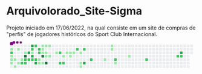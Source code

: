 # Arquivolorado_Site-Sigma
Projeto iniciado em 17/06/2022, na qual consiste em um site de compras de "perfis" de jogadores históricos do Sport Club Internacional. 
<svg viewBox="-16 -32 880 192" width="880" height="192" xmlns="http://www.w3.org/2000/svg"><desc>Generated with https://github.com/Platane/snk</desc><style>@keyframes c0{.65%{fill:var(--c1)}.67%,to{fill:var(--ce)}}@keyframes c1{51.15%{fill:var(--c2)}51.17%,to{fill:var(--ce)}}@keyframes c2{4.61%{fill:var(--c1)}4.63%,to{fill:var(--ce)}}@keyframes c3{4.28%{fill:var(--c1)}4.3%,to{fill:var(--ce)}}@keyframes c4{6.59%{fill:var(--c1)}6.61%,to{fill:var(--ce)}}@keyframes c5{3.95%{fill:var(--c1)}3.97%,to{fill:var(--ce)}}@keyframes c6{7.25%{fill:var(--c1)}7.27%,to{fill:var(--ce)}}@keyframes c7{1.31%{fill:var(--c1)}1.33%,to{fill:var(--ce)}}@keyframes c8{5.93%{fill:var(--c1)}5.95%,to{fill:var(--ce)}}@keyframes c9{3.29%{fill:var(--c1)}3.31%,to{fill:var(--ce)}}@keyframes ca{49.16%{fill:var(--c2)}49.18%,to{fill:var(--ce)}}@keyframes cb{2.3%{fill:var(--c1)}2.32%,to{fill:var(--ce)}}@keyframes cc{91.74%{fill:var(--c4)}91.76%,to{fill:var(--ce)}}@keyframes cd{48.5%{fill:var(--c2)}48.52%,to{fill:var(--ce)}}@keyframes ce{48.83%{fill:var(--c2)}48.85%,to{fill:var(--ce)}}@keyframes cf{89.1%{fill:var(--c3)}89.12%,to{fill:var(--ce)}}@keyframes cg{48.17%{fill:var(--c2)}48.19%,to{fill:var(--ce)}}@keyframes ch{90.09%{fill:var(--c3)}90.11%,to{fill:var(--ce)}}@keyframes ci{43.55%{fill:var(--c2)}43.57%,to{fill:var(--ce)}}@keyframes cj{43.22%{fill:var(--c1)}43.24%,to{fill:var(--ce)}}@keyframes ck{88.44%{fill:var(--c3)}88.46%,to{fill:var(--ce)}}@keyframes cl{47.84%{fill:var(--c2)}47.86%,to{fill:var(--ce)}}@keyframes cm{45.53%{fill:var(--c2)}45.55%,to{fill:var(--ce)}}@keyframes cn{47.51%{fill:var(--c2)}47.53%,to{fill:var(--ce)}}@keyframes co{87.45%{fill:var(--c3)}87.47%,to{fill:var(--ce)}}@keyframes cp{44.21%{fill:var(--c2)}44.23%,to{fill:var(--ce)}}@keyframes cq{44.54%{fill:var(--c2)}44.56%,to{fill:var(--ce)}}@keyframes cr{10.88%{fill:var(--c1)}10.9%,to{fill:var(--ce)}}@keyframes cs{9.89%{fill:var(--c1)}9.91%,to{fill:var(--ce)}}@keyframes ct{14.51%{fill:var(--c1)}14.53%,to{fill:var(--ce)}}@keyframes cu{14.18%{fill:var(--c1)}14.2%,to{fill:var(--ce)}}@keyframes cv{13.85%{fill:var(--c1)}13.87%,to{fill:var(--ce)}}@keyframes cw{93.39%{fill:var(--c4)}93.41%,to{fill:var(--ce)}}@keyframes cx{10.22%{fill:var(--c1)}10.24%,to{fill:var(--ce)}}@keyframes cy{14.84%{fill:var(--c1)}14.86%,to{fill:var(--ce)}}@keyframes cz{13.52%{fill:var(--c1)}13.54%,to{fill:var(--ce)}}@keyframes c10{12.53%{fill:var(--c1)}12.55%,to{fill:var(--ce)}}@keyframes c11{94.38%{fill:var(--c4)}94.4%,to{fill:var(--ce)}}@keyframes c12{15.17%{fill:var(--c1)}15.19%,to{fill:var(--ce)}}@keyframes c13{12.86%{fill:var(--c1)}12.88%,to{fill:var(--ce)}}@keyframes c14{16.49%{fill:var(--c1)}16.51%,to{fill:var(--ce)}}@keyframes c15{56.43%{fill:var(--c2)}56.45%,to{fill:var(--ce)}}@keyframes c16{57.42%{fill:var(--c2)}57.44%,to{fill:var(--ce)}}@keyframes c17{17.48%{fill:var(--c1)}17.5%,to{fill:var(--ce)}}@keyframes c18{57.75%{fill:var(--c2)}57.77%,to{fill:var(--ce)}}@keyframes c19{23.42%{fill:var(--c1)}23.44%,to{fill:var(--ce)}}@keyframes c1a{18.47%{fill:var(--c1)}18.49%,to{fill:var(--ce)}}@keyframes c1b{18.14%{fill:var(--c1)}18.16%,to{fill:var(--ce)}}@keyframes c1c{18.8%{fill:var(--c1)}18.82%,to{fill:var(--ce)}}@keyframes c1d{60.39%{fill:var(--c2)}60.41%,to{fill:var(--ce)}}@keyframes c1e{19.46%{fill:var(--c1)}19.48%,to{fill:var(--ce)}}@keyframes c1f{20.45%{fill:var(--c1)}20.47%,to{fill:var(--ce)}}@keyframes c1g{20.78%{fill:var(--c1)}20.8%,to{fill:var(--ce)}}@keyframes c1h{61.05%{fill:var(--c2)}61.07%,to{fill:var(--ce)}}@keyframes c1i{82.17%{fill:var(--c3)}82.19%,to{fill:var(--ce)}}@keyframes c1j{62.7%{fill:var(--c2)}62.72%,to{fill:var(--ce)}}@keyframes c1k{27.71%{fill:var(--c1)}27.73%,to{fill:var(--ce)}}@keyframes c1l{33.65%{fill:var(--c1)}33.67%,to{fill:var(--ce)}}@keyframes c1m{33.32%{fill:var(--c1)}33.34%,to{fill:var(--ce)}}@keyframes c1n{65.01%{fill:var(--c2)}65.03%,to{fill:var(--ce)}}@keyframes c1o{29.03%{fill:var(--c1)}29.05%,to{fill:var(--ce)}}@keyframes c1p{31.01%{fill:var(--c1)}31.03%,to{fill:var(--ce)}}@keyframes c1q{67.98%{fill:var(--c2)}68%,to{fill:var(--ce)}}@keyframes c1r{71.28%{fill:var(--c2)}71.3%,to{fill:var(--ce)}}@keyframes c1s{71.94%{fill:var(--c3)}71.96%,to{fill:var(--ce)}}@keyframes c1t{71.61%{fill:var(--c2)}71.63%,to{fill:var(--ce)}}@keyframes u0{.65%{transform:scale(0,1)}.67%,1.31%{transform:scale(.03,1)}1.33%,2.3%{transform:scale(.06,1)}2.32%,3.29%{transform:scale(.08,1)}3.31%,3.95%{transform:scale(.11,1)}3.97%,4.28%{transform:scale(.14,1)}4.3%,4.61%{transform:scale(.17,1)}4.63%,5.93%{transform:scale(.19,1)}5.95%,6.59%{transform:scale(.22,1)}6.61%,7.25%{transform:scale(.25,1)}7.27%,9.89%{transform:scale(.28,1)}10.22%,9.91%{transform:scale(.31,1)}10.24%,10.88%{transform:scale(.33,1)}10.9%,12.53%{transform:scale(.36,1)}12.55%,12.86%{transform:scale(.39,1)}12.88%,13.52%{transform:scale(.42,1)}13.54%,13.85%{transform:scale(.44,1)}13.87%,14.18%{transform:scale(.47,1)}14.2%,14.51%{transform:scale(.5,1)}14.53%,14.84%{transform:scale(.53,1)}14.86%,15.17%{transform:scale(.56,1)}15.19%,16.49%{transform:scale(.58,1)}16.51%,17.48%{transform:scale(.61,1)}17.5%,18.14%{transform:scale(.64,1)}18.16%,18.47%{transform:scale(.67,1)}18.49%,18.8%{transform:scale(.69,1)}18.82%,19.46%{transform:scale(.72,1)}19.48%,20.45%{transform:scale(.75,1)}20.47%,20.78%{transform:scale(.78,1)}20.8%,23.42%{transform:scale(.81,1)}23.44%,27.71%{transform:scale(.83,1)}27.73%,29.03%{transform:scale(.86,1)}29.05%,31.01%{transform:scale(.89,1)}31.03%,33.32%{transform:scale(.92,1)}33.34%,33.65%{transform:scale(.94,1)}33.67%,43.22%{transform:scale(.97,1)}43.24%,to{transform:scale(1,1)}}@keyframes u1{43.55%{transform:scale(0,1)}43.57%,44.21%{transform:scale(.05,1)}44.23%,44.54%{transform:scale(.1,1)}44.56%,45.53%{transform:scale(.14,1)}45.55%,47.51%{transform:scale(.19,1)}47.53%,47.84%{transform:scale(.24,1)}47.86%,48.17%{transform:scale(.29,1)}48.19%,48.5%{transform:scale(.33,1)}48.52%,48.83%{transform:scale(.38,1)}48.85%,49.16%{transform:scale(.43,1)}49.18%,51.15%{transform:scale(.48,1)}51.17%,56.43%{transform:scale(.52,1)}56.45%,57.42%{transform:scale(.57,1)}57.44%,57.75%{transform:scale(.62,1)}57.77%,60.39%{transform:scale(.67,1)}60.41%,61.05%{transform:scale(.71,1)}61.07%,62.7%{transform:scale(.76,1)}62.72%,65.01%{transform:scale(.81,1)}65.03%,67.98%{transform:scale(.86,1)}68%,71.28%{transform:scale(.9,1)}71.3%,71.61%{transform:scale(.95,1)}71.63%,to{transform:scale(1,1)}}@keyframes u2{71.94%{transform:scale(0,1)}71.96%,82.17%{transform:scale(.17,1)}82.19%,87.45%{transform:scale(.33,1)}87.47%,88.44%{transform:scale(.5,1)}88.46%,89.1%{transform:scale(.67,1)}89.12%,90.09%{transform:scale(.83,1)}90.11%,to{transform:scale(1,1)}}@keyframes u3{91.74%{transform:scale(0,1)}91.76%,93.39%{transform:scale(.33,1)}93.41%,94.38%{transform:scale(.67,1)}94.4%,to{transform:scale(1,1)}}@keyframes s0{0%,99.67%{transform:translate(0,-16px)}.66%,51.49%{transform:translate(0,16px)}1.98%{transform:translate(64px,16px)}2.31%{transform:translate(64px,32px)}2.64%,50.17%{transform:translate(48px,32px)}3.3%{transform:translate(48px,64px)}4.29%{transform:translate(0,64px)}4.62%{transform:translate(0,48px)}5.28%{transform:translate(32px,48px)}5.94%{transform:translate(32px,80px)}6.6%{transform:translate(0,80px)}6.93%{transform:translate(0,96px)}9.57%{transform:translate(128px,96px)}11.22%,9.9%{transform:translate(128px,80px)}10.23%,11.55%,94.72%{transform:translate(144px,80px)}10.56%,11.88%{transform:translate(144px,64px)}10.89%,41.91%{transform:translate(128px,64px)}12.21%{transform:translate(160px,64px)}12.54%,93.73%{transform:translate(160px,48px)}12.87%{transform:translate(176px,48px)}13.2%{transform:translate(176px,32px)}13.86%{transform:translate(144px,32px)}14.52%{transform:translate(144px,0)}15.84%{transform:translate(208px,0)}16.83%{transform:translate(208px,48px)}18.15%{transform:translate(272px,48px)}18.48%{transform:translate(272px,32px)}19.47%{transform:translate(320px,32px)}20.79%{transform:translate(320px,96px)}21.12%{transform:translate(304px,96px)}22.44%{transform:translate(304px,32px)}23.43%{transform:translate(256px,32px)}23.76%{transform:translate(256px,48px)}27.39%{transform:translate(432px,48px)}27.72%{transform:translate(432px,64px)}28.38%{transform:translate(464px,64px)}28.71%{transform:translate(464px,80px)}30.36%{transform:translate(544px,80px)}31.68%{transform:translate(544px,16px)}33.33%{transform:translate(464px,16px)}33.66%{transform:translate(464px,0)}33.99%{transform:translate(448px,0)}34.65%{transform:translate(448px,32px)}36.3%{transform:translate(368px,32px)}36.63%{transform:translate(368px,48px)}36.96%{transform:translate(352px,48px)}37.29%{transform:translate(352px,64px)}42.24%{transform:translate(128px,48px)}42.57%{transform:translate(112px,48px)}42.9%,44.88%{transform:translate(112px,32px)}43.23%,88.78%{transform:translate(96px,32px)}43.56%,89.77%,97.03%{transform:translate(96px,16px)}44.22%,46.2%{transform:translate(128px,16px)}44.55%{transform:translate(128px,32px)}45.54%{transform:translate(112px,0)}45.87%{transform:translate(128px,0)}46.53%{transform:translate(112px,16px)}47.52%,87.13%{transform:translate(112px,64px)}48.51%{transform:translate(64px,64px)}48.84%{transform:translate(64px,80px)}49.17%{transform:translate(48px,80px)}51.16%{transform:translate(0,32px)}56.11%{transform:translate(224px,16px)}57.43%{transform:translate(224px,80px)}59.08%{transform:translate(304px,80px)}60.4%{transform:translate(304px,16px)}61.72%{transform:translate(368px,16px)}62.71%{transform:translate(368px,64px)}70.96%{transform:translate(768px,64px)}71.29%{transform:translate(768px,48px)}71.62%{transform:translate(784px,48px)}71.95%{transform:translate(784px,32px)}81.19%{transform:translate(336px,32px)}82.18%{transform:translate(336px,80px)}82.51%{transform:translate(320px,80px)}82.84%{transform:translate(320px,64px)}87.46%{transform:translate(112px,80px)}87.79%{transform:translate(96px,80px)}89.11%{transform:translate(80px,32px)}89.44%{transform:translate(80px,16px)}90.1%,97.36%{transform:translate(96px,0)}90.76%{transform:translate(64px,0)}91.75%{transform:translate(64px,48px)}94.39%{transform:translate(160px,80px)}96.04%{transform:translate(144px,16px)}97.69%{transform:translate(80px,0)}98.02%{transform:translate(80px,-16px)}}@keyframes s1{0%,99.67%{transform:translate(16px,-16px)}.33%{transform:translate(0,-16px)}.99%,51.82%{transform:translate(0,16px)}2.31%{transform:translate(64px,16px)}2.64%{transform:translate(64px,32px)}2.97%,50.5%{transform:translate(48px,32px)}3.63%{transform:translate(48px,64px)}4.62%{transform:translate(0,64px)}4.95%{transform:translate(0,48px)}5.61%{transform:translate(32px,48px)}6.27%{transform:translate(32px,80px)}6.93%{transform:translate(0,80px)}7.26%{transform:translate(0,96px)}9.9%{transform:translate(128px,96px)}10.23%,11.55%{transform:translate(128px,80px)}10.56%,11.88%,95.05%{transform:translate(144px,80px)}10.89%,12.21%{transform:translate(144px,64px)}11.22%,42.24%{transform:translate(128px,64px)}12.54%{transform:translate(160px,64px)}12.87%,94.06%{transform:translate(160px,48px)}13.2%{transform:translate(176px,48px)}13.53%{transform:translate(176px,32px)}14.19%{transform:translate(144px,32px)}14.85%{transform:translate(144px,0)}16.17%{transform:translate(208px,0)}17.16%{transform:translate(208px,48px)}18.48%{transform:translate(272px,48px)}18.81%{transform:translate(272px,32px)}19.8%{transform:translate(320px,32px)}21.12%{transform:translate(320px,96px)}21.45%{transform:translate(304px,96px)}22.77%{transform:translate(304px,32px)}23.76%{transform:translate(256px,32px)}24.09%{transform:translate(256px,48px)}27.72%{transform:translate(432px,48px)}28.05%{transform:translate(432px,64px)}28.71%{transform:translate(464px,64px)}29.04%{transform:translate(464px,80px)}30.69%{transform:translate(544px,80px)}32.01%{transform:translate(544px,16px)}33.66%{transform:translate(464px,16px)}33.99%{transform:translate(464px,0)}34.32%{transform:translate(448px,0)}34.98%{transform:translate(448px,32px)}36.63%{transform:translate(368px,32px)}36.96%{transform:translate(368px,48px)}37.29%{transform:translate(352px,48px)}37.62%{transform:translate(352px,64px)}42.57%{transform:translate(128px,48px)}42.9%{transform:translate(112px,48px)}43.23%,45.21%{transform:translate(112px,32px)}43.56%,89.11%{transform:translate(96px,32px)}43.89%,90.1%,97.36%{transform:translate(96px,16px)}44.55%,46.53%{transform:translate(128px,16px)}44.88%{transform:translate(128px,32px)}45.87%{transform:translate(112px,0)}46.2%{transform:translate(128px,0)}46.86%{transform:translate(112px,16px)}47.85%,87.46%{transform:translate(112px,64px)}48.84%{transform:translate(64px,64px)}49.17%{transform:translate(64px,80px)}49.5%{transform:translate(48px,80px)}51.49%{transform:translate(0,32px)}56.44%{transform:translate(224px,16px)}57.76%{transform:translate(224px,80px)}59.41%{transform:translate(304px,80px)}60.73%{transform:translate(304px,16px)}62.05%{transform:translate(368px,16px)}63.04%{transform:translate(368px,64px)}71.29%{transform:translate(768px,64px)}71.62%{transform:translate(768px,48px)}71.95%{transform:translate(784px,48px)}72.28%{transform:translate(784px,32px)}81.52%{transform:translate(336px,32px)}82.51%{transform:translate(336px,80px)}82.84%{transform:translate(320px,80px)}83.17%{transform:translate(320px,64px)}87.79%{transform:translate(112px,80px)}88.12%{transform:translate(96px,80px)}89.44%{transform:translate(80px,32px)}89.77%{transform:translate(80px,16px)}90.43%,97.69%{transform:translate(96px,0)}91.09%{transform:translate(64px,0)}92.08%{transform:translate(64px,48px)}94.72%{transform:translate(160px,80px)}96.37%{transform:translate(144px,16px)}98.02%{transform:translate(80px,0)}98.35%{transform:translate(80px,-16px)}}@keyframes s2{0%,99.67%{transform:translate(32px,-16px)}.66%{transform:translate(0,-16px)}1.32%,52.15%{transform:translate(0,16px)}2.64%{transform:translate(64px,16px)}2.97%{transform:translate(64px,32px)}3.3%,50.83%{transform:translate(48px,32px)}3.96%{transform:translate(48px,64px)}4.95%{transform:translate(0,64px)}5.28%{transform:translate(0,48px)}5.94%{transform:translate(32px,48px)}6.6%{transform:translate(32px,80px)}7.26%{transform:translate(0,80px)}7.59%{transform:translate(0,96px)}10.23%{transform:translate(128px,96px)}10.56%,11.88%{transform:translate(128px,80px)}10.89%,12.21%,95.38%{transform:translate(144px,80px)}11.22%,12.54%{transform:translate(144px,64px)}11.55%,42.57%{transform:translate(128px,64px)}12.87%{transform:translate(160px,64px)}13.2%,94.39%{transform:translate(160px,48px)}13.53%{transform:translate(176px,48px)}13.86%{transform:translate(176px,32px)}14.52%{transform:translate(144px,32px)}15.18%{transform:translate(144px,0)}16.5%{transform:translate(208px,0)}17.49%{transform:translate(208px,48px)}18.81%{transform:translate(272px,48px)}19.14%{transform:translate(272px,32px)}20.13%{transform:translate(320px,32px)}21.45%{transform:translate(320px,96px)}21.78%{transform:translate(304px,96px)}23.1%{transform:translate(304px,32px)}24.09%{transform:translate(256px,32px)}24.42%{transform:translate(256px,48px)}28.05%{transform:translate(432px,48px)}28.38%{transform:translate(432px,64px)}29.04%{transform:translate(464px,64px)}29.37%{transform:translate(464px,80px)}31.02%{transform:translate(544px,80px)}32.34%{transform:translate(544px,16px)}33.99%{transform:translate(464px,16px)}34.32%{transform:translate(464px,0)}34.65%{transform:translate(448px,0)}35.31%{transform:translate(448px,32px)}36.96%{transform:translate(368px,32px)}37.29%{transform:translate(368px,48px)}37.62%{transform:translate(352px,48px)}37.95%{transform:translate(352px,64px)}42.9%{transform:translate(128px,48px)}43.23%{transform:translate(112px,48px)}43.56%,45.54%{transform:translate(112px,32px)}43.89%,89.44%{transform:translate(96px,32px)}44.22%,90.43%,97.69%{transform:translate(96px,16px)}44.88%,46.86%{transform:translate(128px,16px)}45.21%{transform:translate(128px,32px)}46.2%{transform:translate(112px,0)}46.53%{transform:translate(128px,0)}47.19%{transform:translate(112px,16px)}48.18%,87.79%{transform:translate(112px,64px)}49.17%{transform:translate(64px,64px)}49.5%{transform:translate(64px,80px)}49.83%{transform:translate(48px,80px)}51.82%{transform:translate(0,32px)}56.77%{transform:translate(224px,16px)}58.09%{transform:translate(224px,80px)}59.74%{transform:translate(304px,80px)}61.06%{transform:translate(304px,16px)}62.38%{transform:translate(368px,16px)}63.37%{transform:translate(368px,64px)}71.62%{transform:translate(768px,64px)}71.95%{transform:translate(768px,48px)}72.28%{transform:translate(784px,48px)}72.61%{transform:translate(784px,32px)}81.85%{transform:translate(336px,32px)}82.84%{transform:translate(336px,80px)}83.17%{transform:translate(320px,80px)}83.5%{transform:translate(320px,64px)}88.12%{transform:translate(112px,80px)}88.45%{transform:translate(96px,80px)}89.77%{transform:translate(80px,32px)}90.1%{transform:translate(80px,16px)}90.76%,98.02%{transform:translate(96px,0)}91.42%{transform:translate(64px,0)}92.41%{transform:translate(64px,48px)}95.05%{transform:translate(160px,80px)}96.7%{transform:translate(144px,16px)}98.35%{transform:translate(80px,0)}98.68%{transform:translate(80px,-16px)}}@keyframes s3{0%,99.67%{transform:translate(48px,-16px)}.99%{transform:translate(0,-16px)}1.65%,52.48%{transform:translate(0,16px)}2.97%{transform:translate(64px,16px)}3.3%{transform:translate(64px,32px)}3.63%,51.16%{transform:translate(48px,32px)}4.29%{transform:translate(48px,64px)}5.28%{transform:translate(0,64px)}5.61%{transform:translate(0,48px)}6.27%{transform:translate(32px,48px)}6.93%{transform:translate(32px,80px)}7.59%{transform:translate(0,80px)}7.92%{transform:translate(0,96px)}10.56%{transform:translate(128px,96px)}10.89%,12.21%{transform:translate(128px,80px)}11.22%,12.54%,95.71%{transform:translate(144px,80px)}11.55%,12.87%{transform:translate(144px,64px)}11.88%,42.9%{transform:translate(128px,64px)}13.2%{transform:translate(160px,64px)}13.53%,94.72%{transform:translate(160px,48px)}13.86%{transform:translate(176px,48px)}14.19%{transform:translate(176px,32px)}14.85%{transform:translate(144px,32px)}15.51%{transform:translate(144px,0)}16.83%{transform:translate(208px,0)}17.82%{transform:translate(208px,48px)}19.14%{transform:translate(272px,48px)}19.47%{transform:translate(272px,32px)}20.46%{transform:translate(320px,32px)}21.78%{transform:translate(320px,96px)}22.11%{transform:translate(304px,96px)}23.43%{transform:translate(304px,32px)}24.42%{transform:translate(256px,32px)}24.75%{transform:translate(256px,48px)}28.38%{transform:translate(432px,48px)}28.71%{transform:translate(432px,64px)}29.37%{transform:translate(464px,64px)}29.7%{transform:translate(464px,80px)}31.35%{transform:translate(544px,80px)}32.67%{transform:translate(544px,16px)}34.32%{transform:translate(464px,16px)}34.65%{transform:translate(464px,0)}34.98%{transform:translate(448px,0)}35.64%{transform:translate(448px,32px)}37.29%{transform:translate(368px,32px)}37.62%{transform:translate(368px,48px)}37.95%{transform:translate(352px,48px)}38.28%{transform:translate(352px,64px)}43.23%{transform:translate(128px,48px)}43.56%{transform:translate(112px,48px)}43.89%,45.87%{transform:translate(112px,32px)}44.22%,89.77%{transform:translate(96px,32px)}44.55%,90.76%,98.02%{transform:translate(96px,16px)}45.21%,47.19%{transform:translate(128px,16px)}45.54%{transform:translate(128px,32px)}46.53%{transform:translate(112px,0)}46.86%{transform:translate(128px,0)}47.52%{transform:translate(112px,16px)}48.51%,88.12%{transform:translate(112px,64px)}49.5%{transform:translate(64px,64px)}49.83%{transform:translate(64px,80px)}50.17%{transform:translate(48px,80px)}52.15%{transform:translate(0,32px)}57.1%{transform:translate(224px,16px)}58.42%{transform:translate(224px,80px)}60.07%{transform:translate(304px,80px)}61.39%{transform:translate(304px,16px)}62.71%{transform:translate(368px,16px)}63.7%{transform:translate(368px,64px)}71.95%{transform:translate(768px,64px)}72.28%{transform:translate(768px,48px)}72.61%{transform:translate(784px,48px)}72.94%{transform:translate(784px,32px)}82.18%{transform:translate(336px,32px)}83.17%{transform:translate(336px,80px)}83.5%{transform:translate(320px,80px)}83.83%{transform:translate(320px,64px)}88.45%{transform:translate(112px,80px)}88.78%{transform:translate(96px,80px)}90.1%{transform:translate(80px,32px)}90.43%{transform:translate(80px,16px)}91.09%,98.35%{transform:translate(96px,0)}91.75%{transform:translate(64px,0)}92.74%{transform:translate(64px,48px)}95.38%{transform:translate(160px,80px)}97.03%{transform:translate(144px,16px)}98.68%{transform:translate(80px,0)}99.01%{transform:translate(80px,-16px)}}:root{--cb:#1b1f230a;--cs:purple;--ce:#ebedf0;--c0:#ebedf0;--c1:#9be9a8;--c2:#40c463;--c3:#30a14e;--c4:#216e39}@media (prefers-color-scheme:dark){:root{--cb:#1b1f230a;--cs:purple;--ce:#161b22;--c1:#01311f;--c2:#034525;--c3:#0f6d31;--c4:#00c647}}.c{shape-rendering:geometricPrecision;fill:var(--ce);stroke-width:1px;stroke:var(--cb);animation:none 30300ms linear infinite}.c.c0{fill:var(--c1);animation-name:c0}.c.c1{fill:var(--c2);animation-name:c1}.c.c2,.c.c3{fill:var(--c1);animation-name:c2}.c.c3{animation-name:c3}.c.c4,.c.c5,.c.c6{fill:var(--c1);animation-name:c4}.c.c5,.c.c6{animation-name:c5}.c.c6{animation-name:c6}.c.c7,.c.c8,.c.c9{fill:var(--c1);animation-name:c7}.c.c8,.c.c9{animation-name:c8}.c.c9{animation-name:c9}.c.ca{fill:var(--c2);animation-name:ca}.c.cb{fill:var(--c1);animation-name:cb}.c.cc{fill:var(--c4);animation-name:cc}.c.cd,.c.ce{fill:var(--c2);animation-name:cd}.c.ce{animation-name:ce}.c.cf{fill:var(--c3);animation-name:cf}.c.cg{fill:var(--c2);animation-name:cg}.c.ch{fill:var(--c3);animation-name:ch}.c.ci{fill:var(--c2);animation-name:ci}.c.cj{fill:var(--c1);animation-name:cj}.c.ck{fill:var(--c3);animation-name:ck}.c.cl,.c.cm,.c.cn{fill:var(--c2);animation-name:cl}.c.cm,.c.cn{animation-name:cm}.c.cn{animation-name:cn}.c.co{fill:var(--c3);animation-name:co}.c.cp,.c.cq{fill:var(--c2);animation-name:cp}.c.cq{animation-name:cq}.c.cr,.c.cs{fill:var(--c1);animation-name:cr}.c.cs{animation-name:cs}.c.ct,.c.cu,.c.cv{fill:var(--c1);animation-name:ct}.c.cu,.c.cv{animation-name:cu}.c.cv{animation-name:cv}.c.cw{fill:var(--c4);animation-name:cw}.c.cx{fill:var(--c1);animation-name:cx}.c.c10,.c.cy,.c.cz{fill:var(--c1);animation-name:cy}.c.c10,.c.cz{animation-name:cz}.c.c10{animation-name:c10}.c.c11{fill:var(--c4);animation-name:c11}.c.c12,.c.c13,.c.c14{fill:var(--c1);animation-name:c12}.c.c13,.c.c14{animation-name:c13}.c.c14{animation-name:c14}.c.c15,.c.c16{fill:var(--c2);animation-name:c15}.c.c16{animation-name:c16}.c.c17{fill:var(--c1);animation-name:c17}.c.c18{fill:var(--c2);animation-name:c18}.c.c19{fill:var(--c1);animation-name:c19}.c.c1a,.c.c1b,.c.c1c{fill:var(--c1);animation-name:c1a}.c.c1b,.c.c1c{animation-name:c1b}.c.c1c{animation-name:c1c}.c.c1d{fill:var(--c2);animation-name:c1d}.c.c1e,.c.c1f,.c.c1g{fill:var(--c1);animation-name:c1e}.c.c1f,.c.c1g{animation-name:c1f}.c.c1g{animation-name:c1g}.c.c1h{fill:var(--c2);animation-name:c1h}.c.c1i{fill:var(--c3);animation-name:c1i}.c.c1j{fill:var(--c2);animation-name:c1j}.c.c1k,.c.c1l,.c.c1m{fill:var(--c1);animation-name:c1k}.c.c1l,.c.c1m{animation-name:c1l}.c.c1m{animation-name:c1m}.c.c1n{fill:var(--c2);animation-name:c1n}.c.c1o,.c.c1p{fill:var(--c1);animation-name:c1o}.c.c1p{animation-name:c1p}.c.c1q,.c.c1r{fill:var(--c2);animation-name:c1q}.c.c1r{animation-name:c1r}.c.c1s{fill:var(--c3);animation-name:c1s}.c.c1t{fill:var(--c2);animation-name:c1t}.s,.u{animation:none linear 30300ms infinite}.u,.u.u0{transform-origin:0 0}.u{transform:scale(0,1)}.u.u0{fill:var(--c1);animation-name:u0}.u.u1{fill:var(--c2);animation-name:u1;transform-origin:462.5px 0}.u.u2{fill:var(--c3);animation-name:u2;transform-origin:732.4px 0}.u.u3{fill:var(--c4);animation-name:u3;transform-origin:809.5px 0}.s{shape-rendering:geometricPrecision;fill:var(--cs)}.s.s0{transform:translate(0,-16px);animation-name:s0}.s.s1{transform:translate(16px,-16px);animation-name:s1}.s.s2{transform:translate(32px,-16px);animation-name:s2}.s.s3{transform:translate(48px,-16px);animation-name:s3}</style><rect class="c" x="2" y="2" rx="2" ry="2" width="12" height="12"/><rect class="c c0" x="2" y="18" rx="2" ry="2" width="12" height="12"/><rect class="c c1" x="2" y="34" rx="2" ry="2" width="12" height="12"/><rect class="c c2" x="2" y="50" rx="2" ry="2" width="12" height="12"/><rect class="c c3" x="2" y="66" rx="2" ry="2" width="12" height="12"/><rect class="c c4" x="2" y="82" rx="2" ry="2" width="12" height="12"/><rect class="c" x="2" y="98" rx="2" ry="2" width="12" height="12"/><rect class="c" x="18" y="2" rx="2" ry="2" width="12" height="12"/><rect class="c" x="18" y="18" rx="2" ry="2" width="12" height="12"/><rect class="c" x="18" y="34" rx="2" ry="2" width="12" height="12"/><rect class="c" x="18" y="50" rx="2" ry="2" width="12" height="12"/><rect class="c c5" x="18" y="66" rx="2" ry="2" width="12" height="12"/><rect class="c" x="18" y="82" rx="2" ry="2" width="12" height="12"/><rect class="c c6" x="18" y="98" rx="2" ry="2" width="12" height="12"/><rect class="c" x="34" y="2" rx="2" ry="2" width="12" height="12"/><rect class="c c7" x="34" y="18" rx="2" ry="2" width="12" height="12"/><rect class="c" x="34" y="34" rx="2" ry="2" width="12" height="12"/><rect class="c" x="34" y="50" rx="2" ry="2" width="12" height="12"/><rect class="c" x="34" y="66" rx="2" ry="2" width="12" height="12"/><rect class="c c8" x="34" y="82" rx="2" ry="2" width="12" height="12"/><rect class="c" x="34" y="98" rx="2" ry="2" width="12" height="12"/><rect class="c" x="50" y="2" rx="2" ry="2" width="12" height="12"/><rect class="c" x="50" y="18" rx="2" ry="2" width="12" height="12"/><rect class="c" x="50" y="34" rx="2" ry="2" width="12" height="12"/><rect class="c" x="50" y="50" rx="2" ry="2" width="12" height="12"/><rect class="c c9" x="50" y="66" rx="2" ry="2" width="12" height="12"/><rect class="c ca" x="50" y="82" rx="2" ry="2" width="12" height="12"/><rect class="c" x="50" y="98" rx="2" ry="2" width="12" height="12"/><rect class="c" x="66" y="2" rx="2" ry="2" width="12" height="12"/><rect class="c" x="66" y="18" rx="2" ry="2" width="12" height="12"/><rect class="c cb" x="66" y="34" rx="2" ry="2" width="12" height="12"/><rect class="c cc" x="66" y="50" rx="2" ry="2" width="12" height="12"/><rect class="c cd" x="66" y="66" rx="2" ry="2" width="12" height="12"/><rect class="c ce" x="66" y="82" rx="2" ry="2" width="12" height="12"/><rect class="c" x="66" y="98" rx="2" ry="2" width="12" height="12"/><rect class="c" x="82" y="2" rx="2" ry="2" width="12" height="12"/><rect class="c" x="82" y="18" rx="2" ry="2" width="12" height="12"/><rect class="c cf" x="82" y="34" rx="2" ry="2" width="12" height="12"/><rect class="c" x="82" y="50" rx="2" ry="2" width="12" height="12"/><rect class="c cg" x="82" y="66" rx="2" ry="2" width="12" height="12"/><rect class="c" x="82" y="82" rx="2" ry="2" width="12" height="12"/><rect class="c" x="82" y="98" rx="2" ry="2" width="12" height="12"/><rect class="c ch" x="98" y="2" rx="2" ry="2" width="12" height="12"/><rect class="c ci" x="98" y="18" rx="2" ry="2" width="12" height="12"/><rect class="c cj" x="98" y="34" rx="2" ry="2" width="12" height="12"/><rect class="c ck" x="98" y="50" rx="2" ry="2" width="12" height="12"/><rect class="c cl" x="98" y="66" rx="2" ry="2" width="12" height="12"/><rect class="c" x="98" y="82" rx="2" ry="2" width="12" height="12"/><rect class="c" x="98" y="98" rx="2" ry="2" width="12" height="12"/><rect class="c cm" x="114" y="2" rx="2" ry="2" width="12" height="12"/><rect class="c" x="114" y="18" rx="2" ry="2" width="12" height="12"/><rect class="c" x="114" y="34" rx="2" ry="2" width="12" height="12"/><rect class="c" x="114" y="50" rx="2" ry="2" width="12" height="12"/><rect class="c cn" x="114" y="66" rx="2" ry="2" width="12" height="12"/><rect class="c co" x="114" y="82" rx="2" ry="2" width="12" height="12"/><rect class="c" x="114" y="98" rx="2" ry="2" width="12" height="12"/><rect class="c" x="130" y="2" rx="2" ry="2" width="12" height="12"/><rect class="c cp" x="130" y="18" rx="2" ry="2" width="12" height="12"/><rect class="c cq" x="130" y="34" rx="2" ry="2" width="12" height="12"/><rect class="c" x="130" y="50" rx="2" ry="2" width="12" height="12"/><rect class="c cr" x="130" y="66" rx="2" ry="2" width="12" height="12"/><rect class="c cs" x="130" y="82" rx="2" ry="2" width="12" height="12"/><rect class="c" x="130" y="98" rx="2" ry="2" width="12" height="12"/><rect class="c ct" x="146" y="2" rx="2" ry="2" width="12" height="12"/><rect class="c cu" x="146" y="18" rx="2" ry="2" width="12" height="12"/><rect class="c cv" x="146" y="34" rx="2" ry="2" width="12" height="12"/><rect class="c cw" x="146" y="50" rx="2" ry="2" width="12" height="12"/><rect class="c" x="146" y="66" rx="2" ry="2" width="12" height="12"/><rect class="c cx" x="146" y="82" rx="2" ry="2" width="12" height="12"/><rect class="c" x="146" y="98" rx="2" ry="2" width="12" height="12"/><rect class="c cy" x="162" y="2" rx="2" ry="2" width="12" height="12"/><rect class="c" x="162" y="18" rx="2" ry="2" width="12" height="12"/><rect class="c cz" x="162" y="34" rx="2" ry="2" width="12" height="12"/><rect class="c c10" x="162" y="50" rx="2" ry="2" width="12" height="12"/><rect class="c" x="162" y="66" rx="2" ry="2" width="12" height="12"/><rect class="c c11" x="162" y="82" rx="2" ry="2" width="12" height="12"/><rect class="c" x="162" y="98" rx="2" ry="2" width="12" height="12"/><rect class="c c12" x="178" y="2" rx="2" ry="2" width="12" height="12"/><rect class="c" x="178" y="18" rx="2" ry="2" width="12" height="12"/><rect class="c" x="178" y="34" rx="2" ry="2" width="12" height="12"/><rect class="c c13" x="178" y="50" rx="2" ry="2" width="12" height="12"/><rect class="c" x="178" y="66" rx="2" ry="2" width="12" height="12"/><rect class="c" x="178" y="82" rx="2" ry="2" width="12" height="12"/><rect class="c" x="178" y="98" rx="2" ry="2" width="12" height="12"/><rect class="c" x="194" y="2" rx="2" ry="2" width="12" height="12"/><rect class="c" x="194" y="18" rx="2" ry="2" width="12" height="12"/><rect class="c" x="194" y="34" rx="2" ry="2" width="12" height="12"/><rect class="c" x="194" y="50" rx="2" ry="2" width="12" height="12"/><rect class="c" x="194" y="66" rx="2" ry="2" width="12" height="12"/><rect class="c" x="194" y="82" rx="2" ry="2" width="12" height="12"/><rect class="c" x="194" y="98" rx="2" ry="2" width="12" height="12"/><rect class="c" x="210" y="2" rx="2" ry="2" width="12" height="12"/><rect class="c" x="210" y="18" rx="2" ry="2" width="12" height="12"/><rect class="c c14" x="210" y="34" rx="2" ry="2" width="12" height="12"/><rect class="c" x="210" y="50" rx="2" ry="2" width="12" height="12"/><rect class="c" x="210" y="66" rx="2" ry="2" width="12" height="12"/><rect class="c" x="210" y="82" rx="2" ry="2" width="12" height="12"/><rect class="c" x="210" y="98" rx="2" ry="2" width="12" height="12"/><rect class="c" x="226" y="2" rx="2" ry="2" width="12" height="12"/><rect class="c" x="226" y="18" rx="2" ry="2" width="12" height="12"/><rect class="c c15" x="226" y="34" rx="2" ry="2" width="12" height="12"/><rect class="c" x="226" y="50" rx="2" ry="2" width="12" height="12"/><rect class="c" x="226" y="66" rx="2" ry="2" width="12" height="12"/><rect class="c c16" x="226" y="82" rx="2" ry="2" width="12" height="12"/><rect class="c" x="226" y="98" rx="2" ry="2" width="12" height="12"/><rect class="c" x="242" y="2" rx="2" ry="2" width="12" height="12"/><rect class="c" x="242" y="18" rx="2" ry="2" width="12" height="12"/><rect class="c" x="242" y="34" rx="2" ry="2" width="12" height="12"/><rect class="c c17" x="242" y="50" rx="2" ry="2" width="12" height="12"/><rect class="c" x="242" y="66" rx="2" ry="2" width="12" height="12"/><rect class="c c18" x="242" y="82" rx="2" ry="2" width="12" height="12"/><rect class="c" x="242" y="98" rx="2" ry="2" width="12" height="12"/><rect class="c" x="258" y="2" rx="2" ry="2" width="12" height="12"/><rect class="c" x="258" y="18" rx="2" ry="2" width="12" height="12"/><rect class="c c19" x="258" y="34" rx="2" ry="2" width="12" height="12"/><rect class="c" x="258" y="50" rx="2" ry="2" width="12" height="12"/><rect class="c" x="258" y="66" rx="2" ry="2" width="12" height="12"/><rect class="c" x="258" y="82" rx="2" ry="2" width="12" height="12"/><rect class="c" x="258" y="98" rx="2" ry="2" width="12" height="12"/><rect class="c" x="274" y="2" rx="2" ry="2" width="12" height="12"/><rect class="c" x="274" y="18" rx="2" ry="2" width="12" height="12"/><rect class="c c1a" x="274" y="34" rx="2" ry="2" width="12" height="12"/><rect class="c c1b" x="274" y="50" rx="2" ry="2" width="12" height="12"/><rect class="c" x="274" y="66" rx="2" ry="2" width="12" height="12"/><rect class="c" x="274" y="82" rx="2" ry="2" width="12" height="12"/><rect class="c" x="274" y="98" rx="2" ry="2" width="12" height="12"/><rect class="c" x="290" y="2" rx="2" ry="2" width="12" height="12"/><rect class="c" x="290" y="18" rx="2" ry="2" width="12" height="12"/><rect class="c c1c" x="290" y="34" rx="2" ry="2" width="12" height="12"/><rect class="c" x="290" y="50" rx="2" ry="2" width="12" height="12"/><rect class="c" x="290" y="66" rx="2" ry="2" width="12" height="12"/><rect class="c" x="290" y="82" rx="2" ry="2" width="12" height="12"/><rect class="c" x="290" y="98" rx="2" ry="2" width="12" height="12"/><rect class="c" x="306" y="2" rx="2" ry="2" width="12" height="12"/><rect class="c c1d" x="306" y="18" rx="2" ry="2" width="12" height="12"/><rect class="c" x="306" y="34" rx="2" ry="2" width="12" height="12"/><rect class="c" x="306" y="50" rx="2" ry="2" width="12" height="12"/><rect class="c" x="306" y="66" rx="2" ry="2" width="12" height="12"/><rect class="c" x="306" y="82" rx="2" ry="2" width="12" height="12"/><rect class="c" x="306" y="98" rx="2" ry="2" width="12" height="12"/><rect class="c" x="322" y="2" rx="2" ry="2" width="12" height="12"/><rect class="c" x="322" y="18" rx="2" ry="2" width="12" height="12"/><rect class="c c1e" x="322" y="34" rx="2" ry="2" width="12" height="12"/><rect class="c" x="322" y="50" rx="2" ry="2" width="12" height="12"/><rect class="c" x="322" y="66" rx="2" ry="2" width="12" height="12"/><rect class="c c1f" x="322" y="82" rx="2" ry="2" width="12" height="12"/><rect class="c c1g" x="322" y="98" rx="2" ry="2" width="12" height="12"/><rect class="c" x="338" y="2" rx="2" ry="2" width="12" height="12"/><rect class="c c1h" x="338" y="18" rx="2" ry="2" width="12" height="12"/><rect class="c" x="338" y="34" rx="2" ry="2" width="12" height="12"/><rect class="c" x="338" y="50" rx="2" ry="2" width="12" height="12"/><rect class="c" x="338" y="66" rx="2" ry="2" width="12" height="12"/><rect class="c c1i" x="338" y="82" rx="2" ry="2" width="12" height="12"/><rect class="c" x="338" y="98" rx="2" ry="2" width="12" height="12"/><rect class="c" x="354" y="2" rx="2" ry="2" width="12" height="12"/><rect class="c" x="354" y="18" rx="2" ry="2" width="12" height="12"/><rect class="c" x="354" y="34" rx="2" ry="2" width="12" height="12"/><rect class="c" x="354" y="50" rx="2" ry="2" width="12" height="12"/><rect class="c" x="354" y="66" rx="2" ry="2" width="12" height="12"/><rect class="c" x="354" y="82" rx="2" ry="2" width="12" height="12"/><rect class="c" x="354" y="98" rx="2" ry="2" width="12" height="12"/><rect class="c" x="370" y="2" rx="2" ry="2" width="12" height="12"/><rect class="c" x="370" y="18" rx="2" ry="2" width="12" height="12"/><rect class="c" x="370" y="34" rx="2" ry="2" width="12" height="12"/><rect class="c" x="370" y="50" rx="2" ry="2" width="12" height="12"/><rect class="c c1j" x="370" y="66" rx="2" ry="2" width="12" height="12"/><rect class="c" x="370" y="82" rx="2" ry="2" width="12" height="12"/><rect class="c" x="370" y="98" rx="2" ry="2" width="12" height="12"/><rect class="c" x="386" y="2" rx="2" ry="2" width="12" height="12"/><rect class="c" x="386" y="18" rx="2" ry="2" width="12" height="12"/><rect class="c" x="386" y="34" rx="2" ry="2" width="12" height="12"/><rect class="c" x="386" y="50" rx="2" ry="2" width="12" height="12"/><rect class="c" x="386" y="66" rx="2" ry="2" width="12" height="12"/><rect class="c" x="386" y="82" rx="2" ry="2" width="12" height="12"/><rect class="c" x="386" y="98" rx="2" ry="2" width="12" height="12"/><rect class="c" x="402" y="2" rx="2" ry="2" width="12" height="12"/><rect class="c" x="402" y="18" rx="2" ry="2" width="12" height="12"/><rect class="c" x="402" y="34" rx="2" ry="2" width="12" height="12"/><rect class="c" x="402" y="50" rx="2" ry="2" width="12" height="12"/><rect class="c" x="402" y="66" rx="2" ry="2" width="12" height="12"/><rect class="c" x="402" y="82" rx="2" ry="2" width="12" height="12"/><rect class="c" x="402" y="98" rx="2" ry="2" width="12" height="12"/><rect class="c" x="418" y="2" rx="2" ry="2" width="12" height="12"/><rect class="c" x="418" y="18" rx="2" ry="2" width="12" height="12"/><rect class="c" x="418" y="34" rx="2" ry="2" width="12" height="12"/><rect class="c" x="418" y="50" rx="2" ry="2" width="12" height="12"/><rect class="c" x="418" y="66" rx="2" ry="2" width="12" height="12"/><rect class="c" x="418" y="82" rx="2" ry="2" width="12" height="12"/><rect class="c" x="418" y="98" rx="2" ry="2" width="12" height="12"/><rect class="c" x="434" y="2" rx="2" ry="2" width="12" height="12"/><rect class="c" x="434" y="18" rx="2" ry="2" width="12" height="12"/><rect class="c" x="434" y="34" rx="2" ry="2" width="12" height="12"/><rect class="c" x="434" y="50" rx="2" ry="2" width="12" height="12"/><rect class="c c1k" x="434" y="66" rx="2" ry="2" width="12" height="12"/><rect class="c" x="434" y="82" rx="2" ry="2" width="12" height="12"/><rect class="c" x="434" y="98" rx="2" ry="2" width="12" height="12"/><rect class="c" x="450" y="2" rx="2" ry="2" width="12" height="12"/><rect class="c" x="450" y="18" rx="2" ry="2" width="12" height="12"/><rect class="c" x="450" y="34" rx="2" ry="2" width="12" height="12"/><rect class="c" x="450" y="50" rx="2" ry="2" width="12" height="12"/><rect class="c" x="450" y="66" rx="2" ry="2" width="12" height="12"/><rect class="c" x="450" y="82" rx="2" ry="2" width="12" height="12"/><rect class="c" x="450" y="98" rx="2" ry="2" width="12" height="12"/><rect class="c c1l" x="466" y="2" rx="2" ry="2" width="12" height="12"/><rect class="c c1m" x="466" y="18" rx="2" ry="2" width="12" height="12"/><rect class="c" x="466" y="34" rx="2" ry="2" width="12" height="12"/><rect class="c" x="466" y="50" rx="2" ry="2" width="12" height="12"/><rect class="c" x="466" y="66" rx="2" ry="2" width="12" height="12"/><rect class="c" x="466" y="82" rx="2" ry="2" width="12" height="12"/><rect class="c" x="466" y="98" rx="2" ry="2" width="12" height="12"/><rect class="c" x="482" y="2" rx="2" ry="2" width="12" height="12"/><rect class="c" x="482" y="18" rx="2" ry="2" width="12" height="12"/><rect class="c" x="482" y="34" rx="2" ry="2" width="12" height="12"/><rect class="c" x="482" y="50" rx="2" ry="2" width="12" height="12"/><rect class="c c1n" x="482" y="66" rx="2" ry="2" width="12" height="12"/><rect class="c c1o" x="482" y="82" rx="2" ry="2" width="12" height="12"/><rect class="c" x="482" y="98" rx="2" ry="2" width="12" height="12"/><rect class="c" x="498" y="2" rx="2" ry="2" width="12" height="12"/><rect class="c" x="498" y="18" rx="2" ry="2" width="12" height="12"/><rect class="c" x="498" y="34" rx="2" ry="2" width="12" height="12"/><rect class="c" x="498" y="50" rx="2" ry="2" width="12" height="12"/><rect class="c" x="498" y="66" rx="2" ry="2" width="12" height="12"/><rect class="c" x="498" y="82" rx="2" ry="2" width="12" height="12"/><rect class="c" x="498" y="98" rx="2" ry="2" width="12" height="12"/><rect class="c" x="514" y="2" rx="2" ry="2" width="12" height="12"/><rect class="c" x="514" y="18" rx="2" ry="2" width="12" height="12"/><rect class="c" x="514" y="34" rx="2" ry="2" width="12" height="12"/><rect class="c" x="514" y="50" rx="2" ry="2" width="12" height="12"/><rect class="c" x="514" y="66" rx="2" ry="2" width="12" height="12"/><rect class="c" x="514" y="82" rx="2" ry="2" width="12" height="12"/><rect class="c" x="514" y="98" rx="2" ry="2" width="12" height="12"/><rect class="c" x="530" y="2" rx="2" ry="2" width="12" height="12"/><rect class="c" x="530" y="18" rx="2" ry="2" width="12" height="12"/><rect class="c" x="530" y="34" rx="2" ry="2" width="12" height="12"/><rect class="c" x="530" y="50" rx="2" ry="2" width="12" height="12"/><rect class="c" x="530" y="66" rx="2" ry="2" width="12" height="12"/><rect class="c" x="530" y="82" rx="2" ry="2" width="12" height="12"/><rect class="c" x="530" y="98" rx="2" ry="2" width="12" height="12"/><rect class="c" x="546" y="2" rx="2" ry="2" width="12" height="12"/><rect class="c" x="546" y="18" rx="2" ry="2" width="12" height="12"/><rect class="c" x="546" y="34" rx="2" ry="2" width="12" height="12"/><rect class="c c1p" x="546" y="50" rx="2" ry="2" width="12" height="12"/><rect class="c" x="546" y="66" rx="2" ry="2" width="12" height="12"/><rect class="c" x="546" y="82" rx="2" ry="2" width="12" height="12"/><rect class="c" x="546" y="98" rx="2" ry="2" width="12" height="12"/><rect class="c" x="562" y="2" rx="2" ry="2" width="12" height="12"/><rect class="c" x="562" y="18" rx="2" ry="2" width="12" height="12"/><rect class="c" x="562" y="34" rx="2" ry="2" width="12" height="12"/><rect class="c" x="562" y="50" rx="2" ry="2" width="12" height="12"/><rect class="c" x="562" y="66" rx="2" ry="2" width="12" height="12"/><rect class="c" x="562" y="82" rx="2" ry="2" width="12" height="12"/><rect class="c" x="562" y="98" rx="2" ry="2" width="12" height="12"/><rect class="c" x="578" y="2" rx="2" ry="2" width="12" height="12"/><rect class="c" x="578" y="18" rx="2" ry="2" width="12" height="12"/><rect class="c" x="578" y="34" rx="2" ry="2" width="12" height="12"/><rect class="c" x="578" y="50" rx="2" ry="2" width="12" height="12"/><rect class="c" x="578" y="66" rx="2" ry="2" width="12" height="12"/><rect class="c" x="578" y="82" rx="2" ry="2" width="12" height="12"/><rect class="c" x="578" y="98" rx="2" ry="2" width="12" height="12"/><rect class="c" x="594" y="2" rx="2" ry="2" width="12" height="12"/><rect class="c" x="594" y="18" rx="2" ry="2" width="12" height="12"/><rect class="c" x="594" y="34" rx="2" ry="2" width="12" height="12"/><rect class="c" x="594" y="50" rx="2" ry="2" width="12" height="12"/><rect class="c" x="594" y="66" rx="2" ry="2" width="12" height="12"/><rect class="c" x="594" y="82" rx="2" ry="2" width="12" height="12"/><rect class="c" x="594" y="98" rx="2" ry="2" width="12" height="12"/><rect class="c" x="610" y="2" rx="2" ry="2" width="12" height="12"/><rect class="c" x="610" y="18" rx="2" ry="2" width="12" height="12"/><rect class="c" x="610" y="34" rx="2" ry="2" width="12" height="12"/><rect class="c" x="610" y="50" rx="2" ry="2" width="12" height="12"/><rect class="c" x="610" y="66" rx="2" ry="2" width="12" height="12"/><rect class="c" x="610" y="82" rx="2" ry="2" width="12" height="12"/><rect class="c" x="610" y="98" rx="2" ry="2" width="12" height="12"/><rect class="c" x="626" y="2" rx="2" ry="2" width="12" height="12"/><rect class="c" x="626" y="18" rx="2" ry="2" width="12" height="12"/><rect class="c" x="626" y="34" rx="2" ry="2" width="12" height="12"/><rect class="c" x="626" y="50" rx="2" ry="2" width="12" height="12"/><rect class="c c1q" x="626" y="66" rx="2" ry="2" width="12" height="12"/><rect class="c" x="626" y="82" rx="2" ry="2" width="12" height="12"/><rect class="c" x="626" y="98" rx="2" ry="2" width="12" height="12"/><rect class="c" x="642" y="2" rx="2" ry="2" width="12" height="12"/><rect class="c" x="642" y="18" rx="2" ry="2" width="12" height="12"/><rect class="c" x="642" y="34" rx="2" ry="2" width="12" height="12"/><rect class="c" x="642" y="50" rx="2" ry="2" width="12" height="12"/><rect class="c" x="642" y="66" rx="2" ry="2" width="12" height="12"/><rect class="c" x="642" y="82" rx="2" ry="2" width="12" height="12"/><rect class="c" x="642" y="98" rx="2" ry="2" width="12" height="12"/><rect class="c" x="658" y="2" rx="2" ry="2" width="12" height="12"/><rect class="c" x="658" y="18" rx="2" ry="2" width="12" height="12"/><rect class="c" x="658" y="34" rx="2" ry="2" width="12" height="12"/><rect class="c" x="658" y="50" rx="2" ry="2" width="12" height="12"/><rect class="c" x="658" y="66" rx="2" ry="2" width="12" height="12"/><rect class="c" x="658" y="82" rx="2" ry="2" width="12" height="12"/><rect class="c" x="658" y="98" rx="2" ry="2" width="12" height="12"/><rect class="c" x="674" y="2" rx="2" ry="2" width="12" height="12"/><rect class="c" x="674" y="18" rx="2" ry="2" width="12" height="12"/><rect class="c" x="674" y="34" rx="2" ry="2" width="12" height="12"/><rect class="c" x="674" y="50" rx="2" ry="2" width="12" height="12"/><rect class="c" x="674" y="66" rx="2" ry="2" width="12" height="12"/><rect class="c" x="674" y="82" rx="2" ry="2" width="12" height="12"/><rect class="c" x="674" y="98" rx="2" ry="2" width="12" height="12"/><rect class="c" x="690" y="2" rx="2" ry="2" width="12" height="12"/><rect class="c" x="690" y="18" rx="2" ry="2" width="12" height="12"/><rect class="c" x="690" y="34" rx="2" ry="2" width="12" height="12"/><rect class="c" x="690" y="50" rx="2" ry="2" width="12" height="12"/><rect class="c" x="690" y="66" rx="2" ry="2" width="12" height="12"/><rect class="c" x="690" y="82" rx="2" ry="2" width="12" height="12"/><rect class="c" x="690" y="98" rx="2" ry="2" width="12" height="12"/><rect class="c" x="706" y="2" rx="2" ry="2" width="12" height="12"/><rect class="c" x="706" y="18" rx="2" ry="2" width="12" height="12"/><rect class="c" x="706" y="34" rx="2" ry="2" width="12" height="12"/><rect class="c" x="706" y="50" rx="2" ry="2" width="12" height="12"/><rect class="c" x="706" y="66" rx="2" ry="2" width="12" height="12"/><rect class="c" x="706" y="82" rx="2" ry="2" width="12" height="12"/><rect class="c" x="706" y="98" rx="2" ry="2" width="12" height="12"/><rect class="c" x="722" y="2" rx="2" ry="2" width="12" height="12"/><rect class="c" x="722" y="18" rx="2" ry="2" width="12" height="12"/><rect class="c" x="722" y="34" rx="2" ry="2" width="12" height="12"/><rect class="c" x="722" y="50" rx="2" ry="2" width="12" height="12"/><rect class="c" x="722" y="66" rx="2" ry="2" width="12" height="12"/><rect class="c" x="722" y="82" rx="2" ry="2" width="12" height="12"/><rect class="c" x="722" y="98" rx="2" ry="2" width="12" height="12"/><rect class="c" x="738" y="2" rx="2" ry="2" width="12" height="12"/><rect class="c" x="738" y="18" rx="2" ry="2" width="12" height="12"/><rect class="c" x="738" y="34" rx="2" ry="2" width="12" height="12"/><rect class="c" x="738" y="50" rx="2" ry="2" width="12" height="12"/><rect class="c" x="738" y="66" rx="2" ry="2" width="12" height="12"/><rect class="c" x="738" y="82" rx="2" ry="2" width="12" height="12"/><rect class="c" x="738" y="98" rx="2" ry="2" width="12" height="12"/><rect class="c" x="754" y="2" rx="2" ry="2" width="12" height="12"/><rect class="c" x="754" y="18" rx="2" ry="2" width="12" height="12"/><rect class="c" x="754" y="34" rx="2" ry="2" width="12" height="12"/><rect class="c" x="754" y="50" rx="2" ry="2" width="12" height="12"/><rect class="c" x="754" y="66" rx="2" ry="2" width="12" height="12"/><rect class="c" x="754" y="82" rx="2" ry="2" width="12" height="12"/><rect class="c" x="754" y="98" rx="2" ry="2" width="12" height="12"/><rect class="c" x="770" y="2" rx="2" ry="2" width="12" height="12"/><rect class="c" x="770" y="18" rx="2" ry="2" width="12" height="12"/><rect class="c" x="770" y="34" rx="2" ry="2" width="12" height="12"/><rect class="c c1r" x="770" y="50" rx="2" ry="2" width="12" height="12"/><rect class="c" x="770" y="66" rx="2" ry="2" width="12" height="12"/><rect class="c" x="770" y="82" rx="2" ry="2" width="12" height="12"/><rect class="c" x="770" y="98" rx="2" ry="2" width="12" height="12"/><rect class="c" x="786" y="2" rx="2" ry="2" width="12" height="12"/><rect class="c" x="786" y="18" rx="2" ry="2" width="12" height="12"/><rect class="c c1s" x="786" y="34" rx="2" ry="2" width="12" height="12"/><rect class="c c1t" x="786" y="50" rx="2" ry="2" width="12" height="12"/><rect class="c" x="786" y="66" rx="2" ry="2" width="12" height="12"/><rect class="c" x="786" y="82" rx="2" ry="2" width="12" height="12"/><rect class="c" x="786" y="98" rx="2" ry="2" width="12" height="12"/><rect class="c" x="802" y="2" rx="2" ry="2" width="12" height="12"/><rect class="c" x="802" y="18" rx="2" ry="2" width="12" height="12"/><rect class="c" x="802" y="34" rx="2" ry="2" width="12" height="12"/><rect class="c" x="802" y="50" rx="2" ry="2" width="12" height="12"/><rect class="c" x="802" y="66" rx="2" ry="2" width="12" height="12"/><rect class="c" x="802" y="82" rx="2" ry="2" width="12" height="12"/><rect class="c" x="802" y="98" rx="2" ry="2" width="12" height="12"/><rect class="c" x="818" y="2" rx="2" ry="2" width="12" height="12"/><rect class="c" x="818" y="18" rx="2" ry="2" width="12" height="12"/><rect class="c" x="818" y="34" rx="2" ry="2" width="12" height="12"/><rect class="c" x="818" y="50" rx="2" ry="2" width="12" height="12"/><rect class="c" x="818" y="66" rx="2" ry="2" width="12" height="12"/><rect class="c" x="818" y="82" rx="2" ry="2" width="12" height="12"/><rect class="c" x="818" y="98" rx="2" ry="2" width="12" height="12"/><rect class="c" x="834" y="2" rx="2" ry="2" width="12" height="12"/><rect class="c" x="834" y="18" rx="2" ry="2" width="12" height="12"/><rect class="c" x="834" y="34" rx="2" ry="2" width="12" height="12"/><rect class="u u0" height="12" width="463.1" x="0.0" y="144"/><rect class="u u1" height="12" width="270.4" x="462.5" y="144"/><rect class="u u2" height="12" width="77.7" x="732.4" y="144"/><rect class="u u3" height="12" width="39.1" x="809.5" y="144"/><rect class="s s0" x="0.8" y="0.8" width="14.4" height="14.4" rx="4.5" ry="4.5"/><rect class="s s1" x="1.8" y="1.8" width="12.3" height="12.3" rx="4.1" ry="4.1"/><rect class="s s2" x="2.6" y="2.6" width="10.8" height="10.8" rx="3.6" ry="3.6"/><rect class="s s3" x="3.0" y="3.0" width="9.9" height="9.9" rx="3.3" ry="3.3"/></svg>
